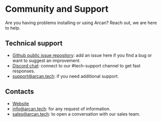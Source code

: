 # Community and Support
Are you having problems installing or using Arcan? Reach out, we are here to help.

## Technical support

* [Github public issue repository](https://github.com/Arcan-Tech/arcan-issues-public/issues): add an issue here if you find a bug or want to suggest an improvement.
* [Discord chat](https://discord.gg/Nfk7juy3qd): connect to our #tech-support channel to get fast responses.
* <support@arcan.tech>: if you need additional support.
  

## Contacts

* [Website](https://www.arcan.tech)
* <info@arcan.tech>: for any request of information.
* <sales@arcan.tech>: to open a conversation with our sales team.